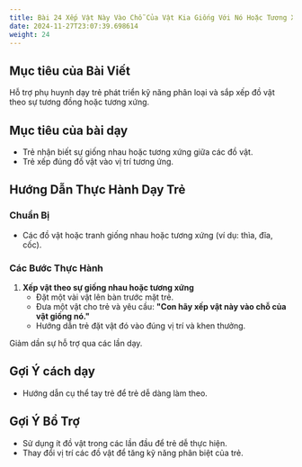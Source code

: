 ```yaml
---
title: Bài 24 Xếp Vật Này Vào Chỗ Của Vật Kia Giống Với Nó Hoặc Tương Xứng Với Nó  
date: 2024-11-27T23:07:39.698614
weight: 24
---
```


## Mục tiêu của Bài Viết  
Hỗ trợ phụ huynh dạy trẻ phát triển kỹ năng phân loại và sắp xếp đồ vật theo sự tương đồng hoặc tương xứng.

## Mục tiêu của bài dạy  
- Trẻ nhận biết sự giống nhau hoặc tương xứng giữa các đồ vật.  
- Trẻ xếp đúng đồ vật vào vị trí tương ứng.  

## Hướng Dẫn Thực Hành Dạy Trẻ  

### Chuẩn Bị  
- Các đồ vật hoặc tranh giống nhau hoặc tương xứng (ví dụ: thìa, đĩa, cốc).  

### Các Bước Thực Hành  
1. **Xếp vật theo sự giống nhau hoặc tương xứng**  
   - Đặt một vài vật lên bàn trước mặt trẻ.  
   - Đưa một vật cho trẻ và yêu cầu: **"Con hãy xếp vật này vào chỗ của vật giống nó."**  
   - Hướng dẫn trẻ đặt vật đó vào đúng vị trí và khen thưởng.  

Giảm dần sự hỗ trợ qua các lần dạy.  

## Gợi Ý cách dạy  
- Hướng dẫn cụ thể tay trẻ để trẻ dễ dàng làm theo.  

## Gợi Ý Bổ Trợ  
- Sử dụng ít đồ vật trong các lần đầu để trẻ dễ thực hiện.  
- Thay đổi vị trí các đồ vật để tăng kỹ năng phân biệt của trẻ.  

